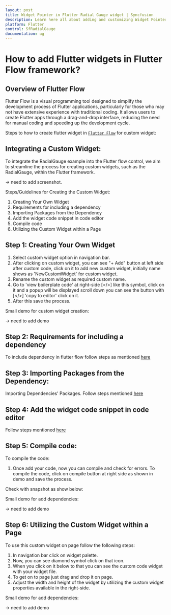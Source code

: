```yaml
---
layout: post
title: Widget Pointer in Flutter Radial Gauge widget | Syncfusion
description: Learn here all about adding and customizing Widget Pointer of Syncfusion Flutter Radial Gauge (SfRadialGauge) widget and more.
platform: Flutter
control: SfRadialGauge
documentation: ug
---
```


# How to add Flutter widgets in Flutter Flow framework?

## Overview of Flutter Flow

Flutter Flow is a visual programming tool designed to simplify the development process of Flutter applications, particularly for those who may not have extensive experience with traditional coding. It allows users to create Flutter apps through a drag-and-drop interface, reducing the need for manual coding and speeding up the development cycle.

Steps to how to create flutter widget in [`Flutter Flow`](https://app.flutterflow.io/) for custom widget:

## Integrating a Custom Widget:
To integrate the RadialGauge example into the Flutter flow control, we aim to streamline the process for creating custom widgets, such as the RadialGauge, within the Flutter framework.

-> need to add screenshot.

Steps/Guidelines for Creating the Custom Widget:

1. Creating Your Own Widget
2. Requirements for including a dependency
3. Importing Packages from the Dependency
4. Add the widget code snippet in code editor
5. Compile code
6. Utilizing the Custom Widget within a Page

## Step 1: Creating Your Own Widget

1. Select custom widget option in navigation bar.
2. After clicking on custom widget, you can see "+ Add" button at left side after custom code, click on it to add new custom widget, initially name shows as 'NewCustomWidget' for custom widget.
3. Rename the custom widget as required custom name.
4. Go to 'view boilerplate code' at right-side [</>] like this symbol, click on it and a popup will be displayed scroll down you can see the button with [</>] 'copy to editor' click on it.
5. After this save the process.

Small demo for custom widget creation:

-> need to add demo

## Step 2: Requirements for including a dependency

 To include dependency in flutter flow follow steps as mentioned [here](dependency.md)

## Step 3: Importing Packages from the Dependency:

Importing Dependencies' Packages. Follow steps mentioned [here](package-import.md)


## Step 4: Add the widget code snippet in code editor

Follow steps mentioned [here](code-snippet.md)

## Step 5: Compile code:

To compile the code:

1. Once add your code, now you can compile and check for errors. To compile the code, click on compile button at right side as shown in demo and save the process.

Check with snapshot as show below:

Small demo for add dependencies:

-> need to add demo

## Step 6: Utilizing the Custom Widget within a Page

To use this custom widget on page follow the following steps:

1. In navigation bar click on widget palette.
2. Now, you can see diamond symbol click on that icon.
3. When you click on it below to that you can see the custom code widget with your widget file.
4. To get on to page just drag and drop it on page.
5. Adjust the width and height of the widget by utilizing the custom widget properties available in the right-side.

Small demo for add dependencies:

-> need to add demo
